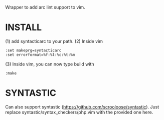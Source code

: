 Wrapper to add arc lint support to vim.

INSTALL
=======

(1) add syntacticarc to your path.
(2) Inside vim

    :set makeprg=syntacticarc
    :set errorformat=%f:%l:%c:%t:%m

(3) Inside vim, you can now type build with

    :make

SYNTASTIC
=========

Can also support syntastic (https://github.com/scrooloose/syntastic).
Just replace syntastic/syntax_checkers/php.vim with the provided one here.
